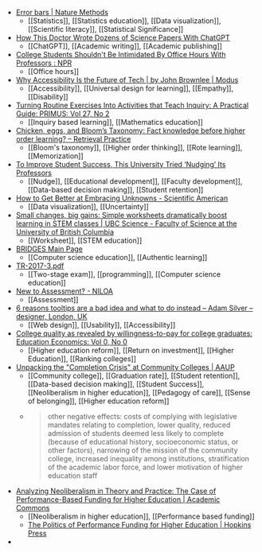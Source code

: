 - [Error bars | Nature Methods](https://www.nature.com/articles/nmeth.2659)
	- [[Statistics]], [[Statistics education]], [[Data visualization]], [[Scientific literacy]], [[Statistical Significance]]
- [How This Doctor Wrote Dozens of Science Papers With ChatGPT](https://www.thedailybeast.com/how-this-doctor-wrote-dozens-of-science-papers-with-chatgpt)
	- [[ChatGPT]], [[Academic writing]], [[Academic publishing]]
- [College Students Shouldn't Be Intimidated By Office Hours With Professors : NPR](https://www.npr.org/2019/10/05/678815966/college-students-how-to-make-office-hours-less-scary)
	- [[Office hours]]
- [Why Accessibility Is the Future of Tech | by John Brownlee | Modus](https://modus.medium.com/why-accessibility-is-the-future-of-tech-a3f535cc4f0e)
	- [[Accessibility]], [[Universal design for learning]], [[Empathy]], [[Disability]]
- [Turning Routine Exercises Into Activities that Teach Inquiry: A Practical Guide: PRIMUS: Vol 27, No 2](https://www.tandfonline.com/doi/abs/10.1080/10511970.2016.1143900?journalCode=upri20)
	- [[Inquiry based learning]], [[Mathematics education]]
- [Chicken, eggs, and Bloom’s Taxonomy: Fact knowledge before higher order learning? – Retrieval Practice](https://www.retrievalpractice.org/strategies/2019/3/27/blooms-taxonomy)
	- [[Bloom's taxonomy]], [[Higher order thinking]], [[Rote learning]], [[Memorization]]
- [To Improve Student Success, This University Tried ‘Nudging’ Its Professors](https://www.chronicle.com/newsletter/teaching/2019-09-12?cid=cp170)
	- [[Nudge]], [[Educational development]], [[Faculty development]], [[Data-based decision making]], [[Student retention]]
- [How to Get Better at Embracing Unknowns - Scientific American](https://www.scientificamerican.com/article/how-to-get-better-at-embracing-unknowns/)
	- [[Data visualization]], [[Uncertainty]]
- [Small changes, big gains: Simple worksheets dramatically boost learning in STEM classes | UBC Science - Faculty of Science at the University of British Columbia](https://science.ubc.ca/news/small-changes-big-gains-simple-worksheets-dramatically-boost-learning-stem-classes)
	- [[Worksheet]], [[STEM education]]
- [BRIDGES Main Page](https://bridgesuncc.github.io/)
	- [[Computer science education]], [[Authentic learning]]
- [TR-2017-3.pdf](https://repository.lib.ncsu.edu/bitstream/handle/1840.20/35581/TR-2017-3.pdf?sequence=1&isAllowed=y)
	- [[Two-stage exam]], [[programming]], [[Computer science education]]
- [New to Assessment? - NILOA](https://www.learningoutcomesassessment.org/Browse-by/New-to-Assessment/)
	- [[Assessment]]
- [6 reasons tooltips are a bad idea and what to do instead – Adam Silver – designer, London, UK](https://adamsilver.io/blog/6-reasons-tooltips-are-a-bad-idea-and-what-to-do-instead/)
	- [[Web design]], [[Usability]], [[Accessibility]]
- [College quality as revealed by willingness-to-pay for college graduates: Education Economics: Vol 0, No 0](https://www.tandfonline.com/doi/abs/10.1080/09645292.2023.2206985)
	- [[Higher education reform]], [[Return on investment]], [[Higher Education]], [[Ranking colleges]]
- [Unpacking the "Completion Crisis" at Community Colleges | AAUP](https://www.aaup.org/article/unpacking-completion-crisis-community-colleges)
	- [[Community college]], [[Graduation rate]], [[Student retention]], [[Data-based decision making]], [[Student Success]], [[Neoliberalism in higher education]], [[Pedagogy of care]], [[Sense of belonging]], [[Higher education reform]]
	- >other negative effects: costs of complying with legislative mandates relating to completion, lower quality, reduced admission of students deemed less likely to complete (because of educational history, socioeconomic status, or other factors), narrowing of the mission of the community college, increased inequality among institutions, stratification of the academic labor force, and lower motivation of higher education staff
- [Analyzing Neoliberalism in Theory and Practice: The Case of Performance-Based Funding for Higher Education | Academic Commons](https://academiccommons.columbia.edu/doi/10.7916/d8-a1kt-7p96)
	- [[Neoliberalism in higher education]], [[Performance based funding]]
	- [The Politics of Performance Funding for Higher Education | Hopkins Press](https://press.jhu.edu/books/title/11122/politics-performance-funding-higher-education)
-